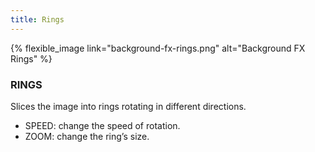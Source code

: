 ```yaml
---
title: Rings
---
```


{% flexible_image link="background-fx-rings.png" alt="Background FX Rings" %}

### RINGS
Slices the image into rings rotating in different directions.

* SPEED: change the speed of rotation.
* ZOOM: change the ring’s size.
